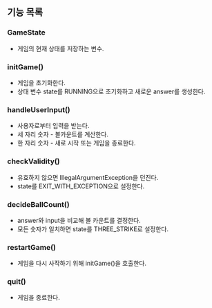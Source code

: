 ## 기능 목록

### GameState
* 게임의 현재 상태를 저장하는 변수.

### initGame()
* 게임을 초기화한다.
* 상태 변수 state를 RUNNING으로 초기화하고 새로운 answer를 생성한다.

### handleUserInput()
* 사용자로부터 입력을 받는다.
* 세 자리 숫자 - 볼카운트를 계산한다.
* 한 자리 숫자 - 새로 시작 또는 게임을 종료한다.

### checkValidity()
* 유효하지 않으면 IllegalArgumentException을 던진다.
* state를 EXIT_WITH_EXCEPTION으로 설정한다.

### decideBallCount()
* answer와 input을 비교해 볼 카운트를 결정한다.
* 모든 숫자가 일치하면 state를 THREE_STRIKE로 설정한다.

### restartGame()
* 게임을 다시 사작하기 위해 initGame()을 호출한다.

### quit()
* 게임을 종료한다.